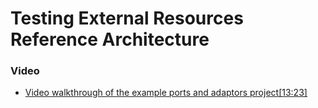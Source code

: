 # Testing External Resources Reference Architecture

### Video
- [Video walkthrough of the example ports and adaptors project[13:23]](https://sls-guru-ac-videos.s3.amazonaws.com/jest-03-integration/paa-code-overview.mp4)